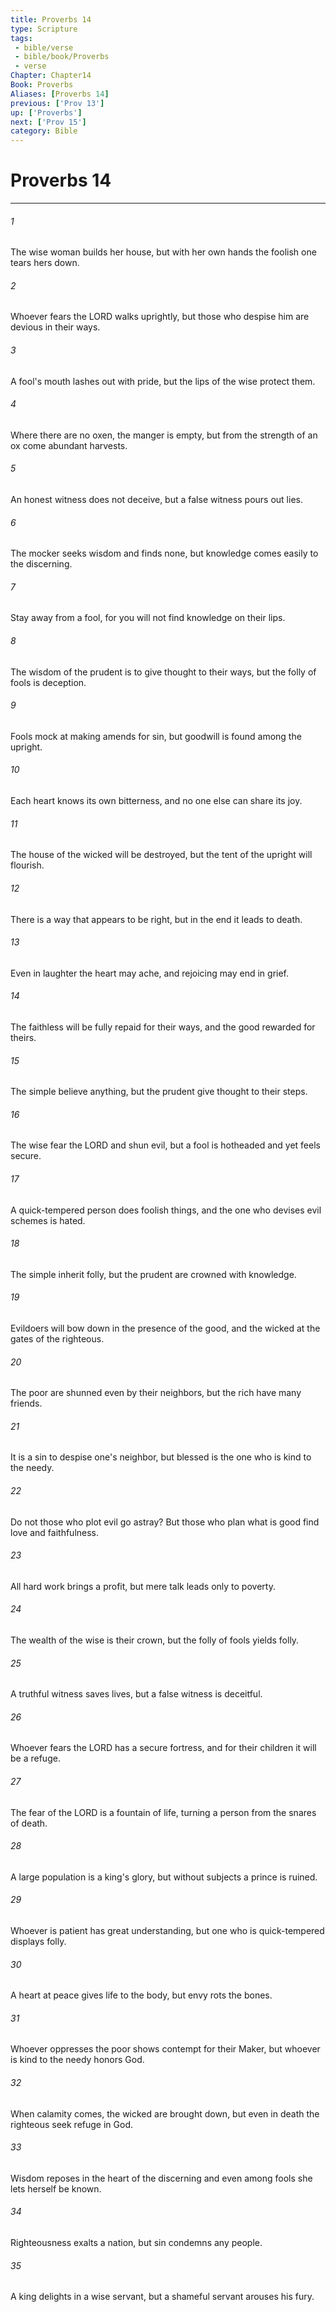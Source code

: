 ```yaml
---
title: Proverbs 14
type: Scripture
tags:
 - bible/verse
 - bible/book/Proverbs
 - verse
Chapter: Chapter14
Book: Proverbs
Aliases: [Proverbs 14]
previous: ['Prov 13']
up: ['Proverbs']
next: ['Prov 15']
category: Bible
---
```

# Proverbs 14

***


###### 1 
The wise woman builds her house, but with her own hands the foolish one tears hers down. 

###### 2 
Whoever fears the LORD walks uprightly, but those who despise him are devious in their ways. 

###### 3 
A fool's mouth lashes out with pride, but the lips of the wise protect them. 

###### 4 
Where there are no oxen, the manger is empty, but from the strength of an ox come abundant harvests. 

###### 5 
An honest witness does not deceive, but a false witness pours out lies. 

###### 6 
The mocker seeks wisdom and finds none, but knowledge comes easily to the discerning. 

###### 7 
Stay away from a fool, for you will not find knowledge on their lips. 

###### 8 
The wisdom of the prudent is to give thought to their ways, but the folly of fools is deception. 

###### 9 
Fools mock at making amends for sin, but goodwill is found among the upright. 

###### 10 
Each heart knows its own bitterness, and no one else can share its joy. 

###### 11 
The house of the wicked will be destroyed, but the tent of the upright will flourish. 

###### 12 
There is a way that appears to be right, but in the end it leads to death. 

###### 13 
Even in laughter the heart may ache, and rejoicing may end in grief. 

###### 14 
The faithless will be fully repaid for their ways, and the good rewarded for theirs. 

###### 15 
The simple believe anything, but the prudent give thought to their steps. 

###### 16 
The wise fear the LORD and shun evil, but a fool is hotheaded and yet feels secure. 

###### 17 
A quick-tempered person does foolish things, and the one who devises evil schemes is hated. 

###### 18 
The simple inherit folly, but the prudent are crowned with knowledge. 

###### 19 
Evildoers will bow down in the presence of the good, and the wicked at the gates of the righteous. 

###### 20 
The poor are shunned even by their neighbors, but the rich have many friends. 

###### 21 
It is a sin to despise one's neighbor, but blessed is the one who is kind to the needy. 

###### 22 
Do not those who plot evil go astray? But those who plan what is good find love and faithfulness. 

###### 23 
All hard work brings a profit, but mere talk leads only to poverty. 

###### 24 
The wealth of the wise is their crown, but the folly of fools yields folly. 

###### 25 
A truthful witness saves lives, but a false witness is deceitful. 

###### 26 
Whoever fears the LORD has a secure fortress, and for their children it will be a refuge. 

###### 27 
The fear of the LORD is a fountain of life, turning a person from the snares of death. 

###### 28 
A large population is a king's glory, but without subjects a prince is ruined. 

###### 29 
Whoever is patient has great understanding, but one who is quick-tempered displays folly. 

###### 30 
A heart at peace gives life to the body, but envy rots the bones. 

###### 31 
Whoever oppresses the poor shows contempt for their Maker, but whoever is kind to the needy honors God. 

###### 32 
When calamity comes, the wicked are brought down, but even in death the righteous seek refuge in God. 

###### 33 
Wisdom reposes in the heart of the discerning and even among fools she lets herself be known. 

###### 34 
Righteousness exalts a nation, but sin condemns any people. 

###### 35 
A king delights in a wise servant, but a shameful servant arouses his fury. 
